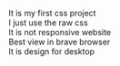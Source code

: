 It is my first css project  
I just use the raw css  
It is not responsive website  
Best view in brave browser  
It is design for desktop
